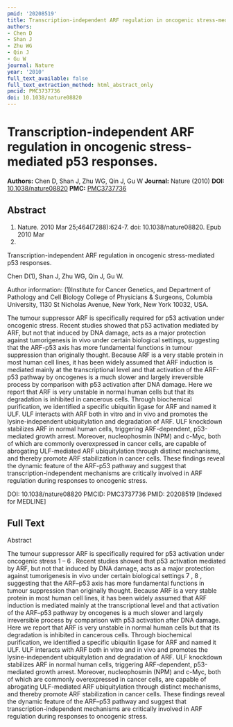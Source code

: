 ```yaml
---
pmid: '20208519'
title: Transcription-independent ARF regulation in oncogenic stress-mediated p53 responses.
authors:
- Chen D
- Shan J
- Zhu WG
- Qin J
- Gu W
journal: Nature
year: '2010'
full_text_available: false
full_text_extraction_method: html_abstract_only
pmcid: PMC3737736
doi: 10.1038/nature08820
---
```


# Transcription-independent ARF regulation in oncogenic stress-mediated p53 responses.
**Authors:** Chen D, Shan J, Zhu WG, Qin J, Gu W
**Journal:** Nature (2010)
**DOI:** [10.1038/nature08820](https://doi.org/10.1038/nature08820)
**PMC:** [PMC3737736](https://www.ncbi.nlm.nih.gov/pmc/articles/PMC3737736/)

## Abstract

1. Nature. 2010 Mar 25;464(7288):624-7. doi: 10.1038/nature08820. Epub 2010 Mar
7.

Transcription-independent ARF regulation in oncogenic stress-mediated p53 
responses.

Chen D(1), Shan J, Zhu WG, Qin J, Gu W.

Author information:
(1)Institute for Cancer Genetics, and Department of Pathology and Cell Biology 
College of Physicians & Surgeons, Columbia University, 1130 St Nicholas Avenue, 
New York, New York 10032, USA.

The tumour suppressor ARF is specifically required for p53 activation under 
oncogenic stress. Recent studies showed that p53 activation mediated by ARF, but 
not that induced by DNA damage, acts as a major protection against tumorigenesis 
in vivo under certain biological settings, suggesting that the ARF-p53 axis has 
more fundamental functions in tumour suppression than originally thought. 
Because ARF is a very stable protein in most human cell lines, it has been 
widely assumed that ARF induction is mediated mainly at the transcriptional 
level and that activation of the ARF-p53 pathway by oncogenes is a much slower 
and largely irreversible process by comparison with p53 activation after DNA 
damage. Here we report that ARF is very unstable in normal human cells but that 
its degradation is inhibited in cancerous cells. Through biochemical 
purification, we identified a specific ubiquitin ligase for ARF and named it 
ULF. ULF interacts with ARF both in vitro and in vivo and promotes the 
lysine-independent ubiquitylation and degradation of ARF. ULF knockdown 
stabilizes ARF in normal human cells, triggering ARF-dependent, p53-mediated 
growth arrest. Moreover, nucleophosmin (NPM) and c-Myc, both of which are 
commonly overexpressed in cancer cells, are capable of abrogating ULF-mediated 
ARF ubiquitylation through distinct mechanisms, and thereby promote ARF 
stabilization in cancer cells. These findings reveal the dynamic feature of the 
ARF-p53 pathway and suggest that transcription-independent mechanisms are 
critically involved in ARF regulation during responses to oncogenic stress.

DOI: 10.1038/nature08820
PMCID: PMC3737736
PMID: 20208519 [Indexed for MEDLINE]

## Full Text

Abstract

The tumour suppressor ARF is specifically required for p53 activation under oncogenic stress 1 – 6 . Recent studies showed that p53 activation mediated by ARF, but not that induced by DNA damage, acts as a major protection against tumorigenesis in vivo under certain biological settings 7 , 8 , suggesting that the ARF–p53 axis has more fundamental functions in tumour suppression than originally thought. Because ARF is a very stable protein in most human cell lines, it has been widely assumed that ARF induction is mediated mainly at the transcriptional level and that activation of the ARF–p53 pathway by oncogenes is a much slower and largely irreversible process by comparison with p53 activation after DNA damage. Here we report that ARF is very unstable in normal human cells but that its degradation is inhibited in cancerous cells. Through biochemical purification, we identified a specific ubiquitin ligase for ARF and named it ULF. ULF interacts with ARF both in vitro and in vivo and promotes the lysine-independent ubiquitylation and degradation of ARF. ULF knockdown stabilizes ARF in normal human cells, triggering ARF-dependent, p53-mediated growth arrest. Moreover, nucleophosmin (NPM) and c-Myc, both of which are commonly overexpressed in cancer cells, are capable of abrogating ULF-mediated ARF ubiquitylation through distinct mechanisms, and thereby promote ARF stabilization in cancer cells. These findings reveal the dynamic feature of the ARF–p53 pathway and suggest that transcription-independent mechanisms are critically involved in ARF regulation during responses to oncogenic stress.
